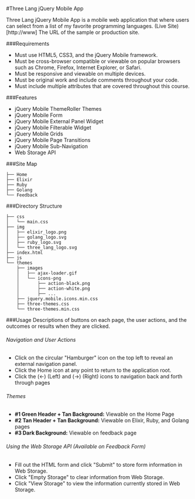 #Three Lang jQuery Mobile App

Three Lang jQuery Mobile App is a mobile web application that where users can select from a list of my favorite programming languages. (Live Site)[http://www]
The URL of the sample or production site.

###Requirements
* Must use HTML5, CSS3, and the jQuery Mobile framework.
* Must be cross-browser compatible or viewable on popular browsers such as Chrome, Firefox, Internet Explorer, or Safari.
* Must be responsive and viewable on multiple devices.
* Must be original work and include comments throughout your code.
* Must include multiple attributes that are covered throughout this course.

###Features
* jQuery Mobile ThemeRoller Themes
* jQuery Mobile Form
* jQuery Mobile External Panel Widget
* jQuery Mobile Filterable Widget
* jQuery Mobile Grids
* jQuery Mobile Page Transitions
* jQuery Mobile Sub-Navigation
* Web Storage API

###Site Map
```
├── Home
├── Elixir
├── Ruby
├── Golang
└── Feedback
```

###Directory Structure
```
├── css
│   └── main.css
├── img
│   ├── elixir_logo.png
│   ├── golang_logo.svg
│   ├── ruby_logo.svg
│   └── three_lang_logo.svg
├── index.html
├── js
└── themes
    ├── images
    │   ├── ajax-loader.gif
    │   └── icons-png
    │       ├── action-black.png
    │       ├── action-white.png
    │       ├── ...
    ├── jquery.mobile.icons.min.css
    ├── three-themes.css
    └── three-themes.min.css
```

###Usage
Descriptions of buttons on each page, the user actions, and the outcomes or results when they are clicked.

###### Navigation and User Actions
  * Click on the circular "Hamburger" icon on the top left to reveal an external navigation panel.
  * Click the Home icon at any point to return to the application root.
  * Click the (<-) (Left) and (->) (Right) icons to navigation back and forth through pages

###### Themes
  * <b>#1 Green Header + Tan Background:</b> Viewable on the Home Page
  * <b>#2 Tan Header + Tan Background:</b> Viewable on Elixir, Ruby, and Golang pages
  * <b>#3 Dark Background:</b> Viewable on feedback page

###### Using the Web Storage API (Available on Feedback Form)
  * Fill out the HTML form and click "Submit" to store form information in Web Storage.
  * Click "Empty Storage" to clear information from Web Storage.
  * Click "View Storage" to view the information currently stored in Web Storage.



